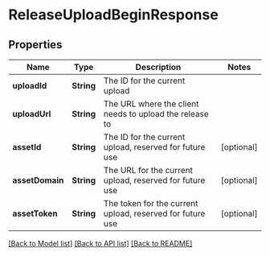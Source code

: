 # ReleaseUploadBeginResponse

## Properties
Name | Type | Description | Notes
------------ | ------------- | ------------- | -------------
**uploadId** | **String** | The ID for the current upload | 
**uploadUrl** | **String** | The URL where the client needs to upload the release to | 
**assetId** | **String** | The ID for the current upload, reserved for future use | [optional] 
**assetDomain** | **String** | The URL for the current upload, reserved for future use | [optional] 
**assetToken** | **String** | The token for the current upload, reserved for future use | [optional] 

[[Back to Model list]](../README.md#documentation-for-models) [[Back to API list]](../README.md#documentation-for-api-endpoints) [[Back to README]](../README.md)


